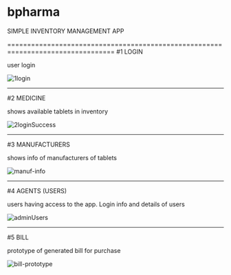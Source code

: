 # bpharma



SIMPLE INVENTORY MANAGEMENT APP


=================================================================================
#1 LOGIN

  user login

  
  ![1login](https://github.com/user-attachments/assets/5f9df9cb-1fcf-445f-93e2-61a4527770c8)



---------------------------------------------------
#2 MEDICINE

  shows available tablets in inventory

  
  ![2loginSuccess](https://github.com/user-attachments/assets/08e9b688-fc82-417e-9f76-cd35abafde5b)



---------------------------------------------------
#3 MANUFACTURERS

  shows info of manufacturers of tablets

  
  ![manuf-info](https://github.com/user-attachments/assets/d544e03f-eb43-4398-a794-f64e9264b997)


----------------------------------------------------

#4 AGENTS (USERS)

  users having access to the app. Login info and details of users

  
  ![adminUsers](https://github.com/user-attachments/assets/23597182-5863-40d2-8a89-cfcfecfa6194)


  --------------------------------------------------

#5 BILL

  prototype of generated bill for purchase

  
  ![bill-prototype](https://github.com/user-attachments/assets/c6f3a0ef-306a-4f6e-a01f-cd4d9ae6eb1d)


